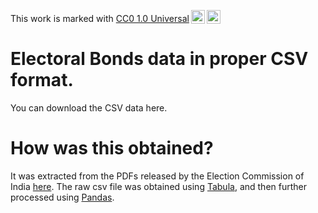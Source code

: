 <p xmlns:cc="http://creativecommons.org/ns#" >This work is marked with <a href="http://creativecommons.org/publicdomain/zero/1.0?ref=chooser-v1" target="_blank" rel="license noopener noreferrer" style="display:inline-block;">CC0 1.0 Universal<img style="height:22px!important;margin-left:3px;vertical-align:text-bottom;" src="https://mirrors.creativecommons.org/presskit/icons/cc.svg?ref=chooser-v1"><img style="height:22px!important;margin-left:3px;vertical-align:text-bottom;" src="https://mirrors.creativecommons.org/presskit/icons/zero.svg?ref=chooser-v1"></a></p>

# Electoral Bonds data in proper CSV format.

You can download the CSV data here.

# How was this obtained?

It was extracted from the PDFs released by the Election Commission of
India [here](https://www.eci.gov.in/disclosure-of-electoral-bonds). The raw
csv file was obtained using [Tabula](https://tabula.technology/), and
then further processed using [Pandas](https://pandas.pydata.org/).
